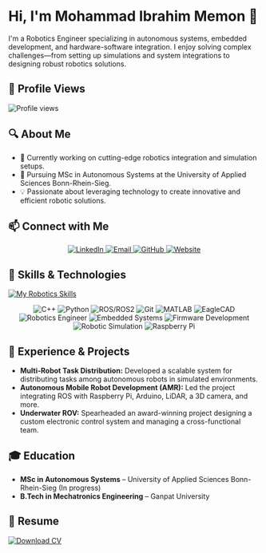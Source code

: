 # Hi, I'm Mohammad Ibrahim Memon 👋

I'm a Robotics Engineer specializing in autonomous systems, embedded development, and hardware-software integration. I enjoy solving complex challenges—from setting up simulations and system integrations to designing robust robotics solutions.

## 👀 Profile Views
![Profile views](https://komarev.com/ghpvc/?username=ibrahim-1811&color=brightgreen)

## 🔍 About Me
- 🔭 Currently working on cutting-edge robotics integration and simulation setups.
- 🌱 Pursuing MSc in Autonomous Systems at the University of Applied Sciences Bonn-Rhein-Sieg.
- 💡 Passionate about leveraging technology to create innovative and efficient robotic solutions.

## 📫 Connect with Me
<p align="center">
  <a href="https://linkedin.com/in/ibrahimmemon18" target="_blank">
    <img src="https://img.shields.io/badge/LinkedIn-0A66C2?style=for-the-badge&logo=linkedin&logoColor=white" alt="LinkedIn" />
  </a>
  <a href="mailto:immemon1811@gmail.com">
    <img src="https://img.shields.io/badge/Email-D14836?style=for-the-badge&logo=gmail&logoColor=white" alt="Email" />
  </a>
  <a href="https://github.com/ibrahimmemonn" target="_blank">
    <img src="https://img.shields.io/badge/GitHub-181717?style=for-the-badge&logo=github&logoColor=white" alt="GitHub" />
  </a>
  <a href="https://ibrahim-1811.github.io/" target="_blank">
    <img src="https://img.shields.io/badge/Website-ibrahim--1811.github.io-blue?style=for-the-badge&logo=google-chrome&logoColor=white" alt="Website" />
  </a>
</p>

## 🔧 Skills & Technologies

[![My Robotics Skills](https://skillicons.dev/icons?i=cpp,python,ros,git,matlab,arduino,raspberrypi,opencv)](https://skillicons.dev)
<p align="center">
  <!-- Shields.io badges -->
  <img src="https://img.shields.io/badge/C++-00599C?style=for-the-badge&logo=cplusplus&logoColor=white" alt="C++" />
  <img src="https://img.shields.io/badge/Python-3776AB?style=for-the-badge&logo=python&logoColor=white" alt="Python" />
  <img src="https://img.shields.io/badge/ROS-22314F?style=for-the-badge&logo=ros&logoColor=white" alt="ROS/ROS2" />
  <img src="https://img.shields.io/badge/Git-F05032?style=for-the-badge&logo=git&logoColor=white" alt="Git" />
  <img src="https://img.shields.io/badge/MATLAB-0076A8?style=for-the-badge&logo=matlab&logoColor=white" alt="MATLAB" />
  <img src="https://img.shields.io/badge/EagleCAD-00539F?style=for-the-badge&logo=autodesk&logoColor=white" alt="EagleCAD" />
  <img src="https://img.shields.io/badge/Robotics%20Engineer-2C3E50?style=for-the-badge&logo=android&logoColor=white" alt="Robotics Engineer" />
  
  <!-- Additional robotics engineering shields -->
  <img src="https://img.shields.io/badge/Embedded%20Systems-00979D?style=for-the-badge&logo=arduino&logoColor=white" alt="Embedded Systems" />
  <img src="https://img.shields.io/badge/Firmware-333333?style=for-the-badge&logo=code&logoColor=white" alt="Firmware Development" />
  <img src="https://img.shields.io/badge/Robotic%20Simulation-FFC107?style=for-the-badge&logo=robot&logoColor=white" alt="Robotic Simulation" />
  <img src="https://img.shields.io/badge/Raspberry%20Pi-D81B60?style=for-the-badge&logo=raspberrypi&logoColor=white" alt="Raspberry Pi" />
</p>

## 🚀 Experience & Projects
- **Multi-Robot Task Distribution:** Developed a scalable system for distributing tasks among autonomous robots in simulated environments.
- **Autonomous Mobile Robot Development (AMR):** Led the project integrating ROS with Raspberry Pi, Arduino, LiDAR, a 3D camera, and more.
- **Underwater ROV:** Spearheaded an award-winning project designing a custom electronic control system and managing a cross-functional team.

## 🎓 Education
- **MSc in Autonomous Systems** – University of Applied Sciences Bonn-Rhein-Sieg (In progress)
- **B.Tech in Mechatronics Engineering** – Ganpat University

## 📄 Resume
[![Download CV](https://img.shields.io/badge/Download%20CV-PDF-red?style=for-the-badge&logo=adobeacrobatreader&logoColor=white)](Mohammad_memon_Resume_2025.pdf)
